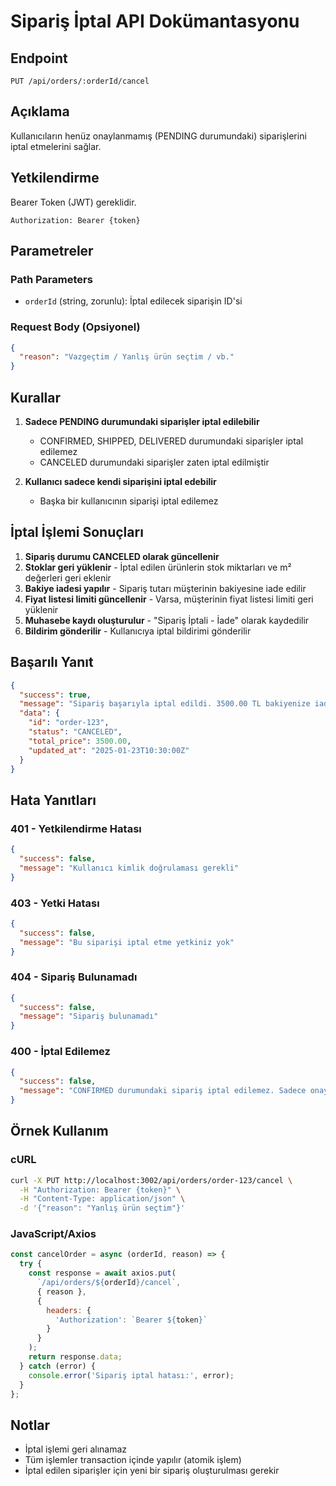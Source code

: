 # Sipariş İptal API Dokümantasyonu

## Endpoint
`PUT /api/orders/:orderId/cancel`

## Açıklama
Kullanıcıların henüz onaylanmamış (PENDING durumundaki) siparişlerini iptal etmelerini sağlar.

## Yetkilendirme
Bearer Token (JWT) gereklidir.
```
Authorization: Bearer {token}
```

## Parametreler

### Path Parameters
- `orderId` (string, zorunlu): İptal edilecek siparişin ID'si

### Request Body (Opsiyonel)
```json
{
  "reason": "Vazgeçtim / Yanlış ürün seçtim / vb."
}
```

## Kurallar
1. **Sadece PENDING durumundaki siparişler iptal edilebilir**
   - CONFIRMED, SHIPPED, DELIVERED durumundaki siparişler iptal edilemez
   - CANCELED durumundaki siparişler zaten iptal edilmiştir

2. **Kullanıcı sadece kendi siparişini iptal edebilir**
   - Başka bir kullanıcının siparişi iptal edilemez

## İptal İşlemi Sonuçları
1. **Sipariş durumu CANCELED olarak güncellenir**
2. **Stoklar geri yüklenir** - İptal edilen ürünlerin stok miktarları ve m² değerleri geri eklenir
3. **Bakiye iadesi yapılır** - Sipariş tutarı müşterinin bakiyesine iade edilir
4. **Fiyat listesi limiti güncellenir** - Varsa, müşterinin fiyat listesi limiti geri yüklenir
5. **Muhasebe kaydı oluşturulur** - "Sipariş İptali - İade" olarak kaydedilir
6. **Bildirim gönderilir** - Kullanıcıya iptal bildirimi gönderilir

## Başarılı Yanıt
```json
{
  "success": true,
  "message": "Sipariş başarıyla iptal edildi. 3500.00 TL bakiyenize iade edildi.",
  "data": {
    "id": "order-123",
    "status": "CANCELED",
    "total_price": 3500.00,
    "updated_at": "2025-01-23T10:30:00Z"
  }
}
```

## Hata Yanıtları

### 401 - Yetkilendirme Hatası
```json
{
  "success": false,
  "message": "Kullanıcı kimlik doğrulaması gerekli"
}
```

### 403 - Yetki Hatası
```json
{
  "success": false,
  "message": "Bu siparişi iptal etme yetkiniz yok"
}
```

### 404 - Sipariş Bulunamadı
```json
{
  "success": false,
  "message": "Sipariş bulunamadı"
}
```

### 400 - İptal Edilemez
```json
{
  "success": false,
  "message": "CONFIRMED durumundaki sipariş iptal edilemez. Sadece onay bekleyen (PENDING) siparişler iptal edilebilir."
}
```

## Örnek Kullanım

### cURL
```bash
curl -X PUT http://localhost:3002/api/orders/order-123/cancel \
  -H "Authorization: Bearer {token}" \
  -H "Content-Type: application/json" \
  -d '{"reason": "Yanlış ürün seçtim"}'
```

### JavaScript/Axios
```javascript
const cancelOrder = async (orderId, reason) => {
  try {
    const response = await axios.put(
      `/api/orders/${orderId}/cancel`,
      { reason },
      {
        headers: {
          'Authorization': `Bearer ${token}`
        }
      }
    );
    return response.data;
  } catch (error) {
    console.error('Sipariş iptal hatası:', error);
  }
};
```

## Notlar
- İptal işlemi geri alınamaz
- Tüm işlemler transaction içinde yapılır (atomik işlem)
- İptal edilen siparişler için yeni bir sipariş oluşturulması gerekir